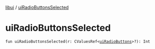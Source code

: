 [libui](index.md) / [uiRadioButtonsSelected](./ui-radio-buttons-selected.md)

# uiRadioButtonsSelected

`fun uiRadioButtonsSelected(r: CValuesRef<`[`uiRadioButtons`](ui-radio-buttons.md)`>?): Int`